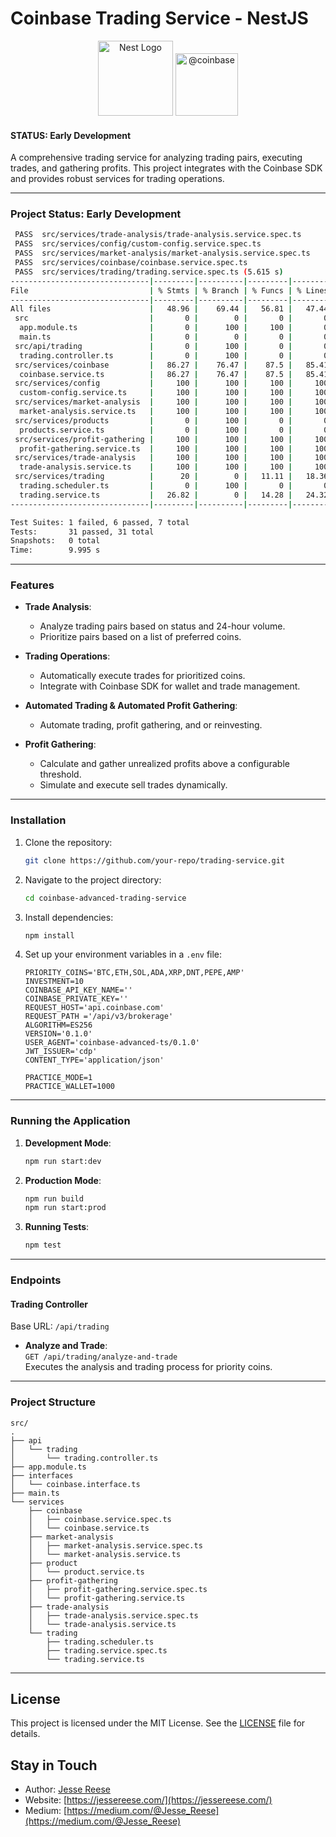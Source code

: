 # **Coinbase Trading Service - NestJS**

<p align="center" dir="auto">
<a href="https://nestjs.com/" rel="nofollow"><img src="https://camo.githubusercontent.com/4b0000b8e7a6449a924fe0212093b9f3936ef80cc8fdfbb770baad58f58b8c2c/68747470733a2f2f6e6573746a732e636f6d2f696d672f6c6f676f2d736d616c6c2e737667" width="120" alt="Nest Logo" data-canonical-src="https://nestjs.com/img/logo-small.svg" style="max-width: 100%;"></a>
<a href="https://docs.cdp.coinbase.com/" width="100" alt="Coinbase Logo" style="max-width: 100%;">
<img itemprop="image" class="avatar flex-shrink-0 mb-3 mr-3 mb-md-0 mr-md-4" src="https://avatars.githubusercontent.com/u/1885080?s=200&amp;v=4" width="100" height="100" alt="@coinbase">
</a>
</p>

#### STATUS: **Early Development**

A comprehensive trading service for analyzing trading pairs, executing trades, and gathering profits. This project integrates with the Coinbase SDK and provides robust services for trading operations.

---
### Project Status: Early Development
```bash
 PASS  src/services/trade-analysis/trade-analysis.service.spec.ts
 PASS  src/services/config/custom-config.service.spec.ts
 PASS  src/services/market-analysis/market-analysis.service.spec.ts
 PASS  src/services/coinbase/coinbase.service.spec.ts
 PASS  src/services/trading/trading.service.spec.ts (5.615 s)
-------------------------------|---------|----------|---------|---------|-------------------
File                           | % Stmts | % Branch | % Funcs | % Lines | Uncovered Line #s
-------------------------------|---------|----------|---------|---------|-------------------
All files                      |   48.96 |    69.44 |   56.81 |   47.44 |
 src                           |       0 |        0 |       0 |       0 |
  app.module.ts                |       0 |      100 |     100 |       0 | 1-35
  main.ts                      |       0 |        0 |       0 |       0 | 1-8
 src/api/trading               |       0 |      100 |       0 |       0 |
  trading.controller.ts        |       0 |      100 |       0 |       0 | 1-68
 src/services/coinbase         |   86.27 |    76.47 |    87.5 |   85.41 |
  coinbase.service.ts          |   86.27 |    76.47 |    87.5 |   85.41 | 35-61
 src/services/config           |     100 |      100 |     100 |     100 |
  custom-config.service.ts     |     100 |      100 |     100 |     100 |
 src/services/market-analysis  |     100 |      100 |     100 |     100 |
  market-analysis.service.ts   |     100 |      100 |     100 |     100 |
 src/services/products         |       0 |      100 |       0 |       0 |
  products.service.ts          |       0 |      100 |       0 |       0 | 1-46
 src/services/profit-gathering |     100 |      100 |     100 |     100 |
  profit-gathering.service.ts  |     100 |      100 |     100 |     100 |
 src/services/trade-analysis   |     100 |      100 |     100 |     100 |
  trade-analysis.service.ts    |     100 |      100 |     100 |     100 |
 src/services/trading          |      20 |        0 |   11.11 |   18.36 |
  trading.scheduler.ts         |       0 |      100 |       0 |       0 | 2-19
  trading.service.ts           |   26.82 |        0 |   14.28 |   24.32 | 21-79
-------------------------------|---------|----------|---------|---------|-------------------

Test Suites: 1 failed, 6 passed, 7 total
Tests:       31 passed, 31 total
Snapshots:   0 total
Time:        9.995 s
```

---

### **Features**

- **Trade Analysis**:
  - Analyze trading pairs based on status and 24-hour volume.
  - Prioritize pairs based on a list of preferred coins.

- **Trading Operations**:
  - Automatically execute trades for prioritized coins.
  - Integrate with Coinbase SDK for wallet and trade management.

- **Automated Trading & Automated Profit Gathering**:
  - Automate trading, profit gathering, and or reinvesting.

- **Profit Gathering**:
  - Calculate and gather unrealized profits above a configurable threshold.
  - Simulate and execute sell trades dynamically.

---

### **Installation**

1. Clone the repository:
   ```bash
   git clone https://github.com/your-repo/trading-service.git
   ```

2. Navigate to the project directory:
   ```bash
   cd coinbase-advanced-trading-service
   ```

3. Install dependencies:
   ```bash
   npm install
   ```

4. Set up your environment variables in a `.env` file:
   ```dotenv
   PRIORITY_COINS='BTC,ETH,SOL,ADA,XRP,DNT,PEPE,AMP'
   INVESTMENT=10
   COINBASE_API_KEY_NAME=''
   COINBASE_PRIVATE_KEY=''
   REQUEST_HOST='api.coinbase.com'
   REQUEST_PATH ='/api/v3/brokerage'
   ALGORITHM=ES256
   VERSION='0.1.0'
   USER_AGENT='coinbase-advanced-ts/0.1.0'
   JWT_ISSUER='cdp'
   CONTENT_TYPE='application/json'

   PRACTICE_MODE=1
   PRACTICE_WALLET=1000
   ```

---

### **Running the Application**

1. **Development Mode**:
   ```bash
   npm run start:dev
   ```

2. **Production Mode**:
   ```bash
   npm run build
   npm run start:prod
   ```

3. **Running Tests**:
   ```bash
   npm test
   ```

---

### **Endpoints**

#### **Trading Controller**
Base URL: `/api/trading`

- **Analyze and Trade**:  
  `GET /api/trading/analyze-and-trade`  
  Executes the analysis and trading process for priority coins.

---

### **Project Structure**

```plaintext
src/
.
├── api
│   └── trading
│       └── trading.controller.ts
├── app.module.ts
├── interfaces
│   └── coinbase.interface.ts
├── main.ts
└── services
    ├── coinbase
    │   ├── coinbase.service.spec.ts
    │   └── coinbase.service.ts
    ├── market-analysis
    │   ├── market-analysis.service.spec.ts
    │   └── market-analysis.service.ts
    ├── product
    │   └── product.service.ts
    ├── profit-gathering
    │   ├── profit-gathering.service.spec.ts
    │   └── profit-gathering.service.ts
    ├── trade-analysis
    │   ├── trade-analysis.service.spec.ts
    │   └── trade-analysis.service.ts
    └── trading
        ├── trading.scheduler.ts
        ├── trading.service.spec.ts
        └── trading.service.ts
```

---

## **License**

This project is licensed under the MIT License. See the [LICENSE](LICENSE) file for details.

## Stay in Touch

 - Author: [Jesse Reese](https://www.linkedin.com/in/jcreese/)
 - Website: [https://jessereese.com/](https://jessereese.com/)
 - Medium: [https://medium.com/@Jesse_Reese](https://medium.com/@Jesse_Reese)
